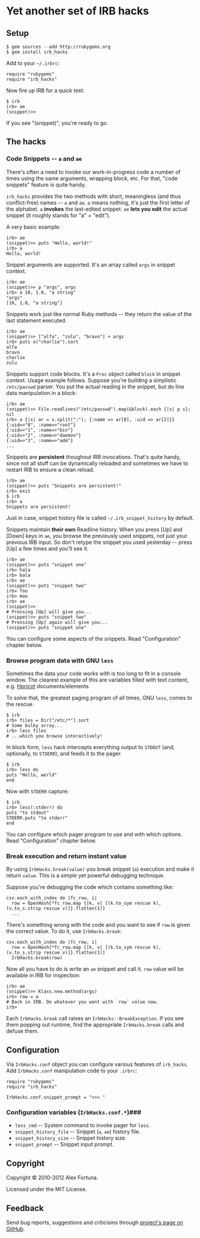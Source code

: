Yet another set of IRB hacks
============================

Setup
-----

~~~
$ gem sources --add http://rubygems.org
$ gem install irb_hacks
~~~

Add to your `~/.irbrc`:

~~~
require "rubygems"
require "irb_hacks"
~~~

Now fire up IRB for a quick test:

~~~
$ irb
irb> ae
(snippet)>>
~~~

If you see "(snippet)", you're ready to go.


The hacks
---------

### Code Snippets -- `a` and `ae` ###

There's often a need to invoke our work-in-progress code a number of times using the same arguments, wrapping block, etc. For that, "code snippets" feature is quite handy.

`irb_hacks` provides the two methods with short, meaningless (and thus conflict-free) names -- `a` and `ae`. `a` means nothing, it's just the first letter of the alphabet. `a` **invokes** the last-edited snippet. `ae` **lets you edit** the actual snippet (it roughly stands for "a" + "edit").

A very basic example:

~~~
irb> ae
(snippet)>> puts "Hello, world!"
irb> a
Hello, world!
~~~

Snippet arguments are supported. It's an array called `args` in snippet context.

~~~
irb> ae
(snippet)>> p "args", args
irb> a 10, 1.0, "a string"
"args"
[10, 1.0, "a string"]
~~~

Snippets work just like normal Ruby methods -- they return the value of the last statement executed.

~~~
irb> ae
(snippet)>> ["alfa", "zulu", "bravo"] + args
irb> puts a("charlie").sort
alfa
bravo
charlie
zulu
~~~

Snippets support code blocks. It's a `Proc` object called `block` in snippet context. Usage example follows. Suppose you're building a simplistic `/etc/passwd` parser. You put the actual reading in the snippet, but do line data manipulation in a block:

~~~
irb> ae
(snippet)>> File.readlines("/etc/passwd").map(&block).each {|s| p s}; nil
irb> a {|s| ar = s.split(":"); {:name => ar[0], :uid => ar[2]}}
{:uid=>"0", :name=>"root"}
{:uid=>"1", :name=>"bin"}
{:uid=>"2", :name=>"daemon"}
{:uid=>"3", :name=>"adm"}
...
~~~

Snippets are **persistent** thoughout IRB invocations. That's quite handy, since not all stuff can be dynamically reloaded and sometimes we have to restart IRB to ensure a clean reload.

~~~
irb> ae
(snippet)>> puts "Snippets are persistent!"
irb> exit
$ irb
irb> a
Snippets are persistent!
~~~

Just in case, snippet history file is called `~/.irb_snippet_history` by default.

Snippets maintain **their own** Readline history. When you press [Up] and [Down] keys in `ae`, you browse the previously used snippets, not just your previous IRB input. So don't retype the snippet you used yesterday -- press [Up] a few times and you'll see it.

~~~
irb> ae
(snippet)>> puts "snippet one"
irb> hala
irb> bala
irb> ae
(snippet)>> puts "snippet two"
irb> foo
irb> moo
irb> ae
(snippet)>>
# Pressing [Up] will give you...
(snippet)>> puts "snippet two"
# Pressing [Up] again will give you...
(snippet)>> puts "snippet one"
~~~

You can configure some aspects of the snippets. Read "Configuration" chapter below.


### Browse program data with GNU `less` ###

Sometimes the data your code works with is too long to fit in a console window. The clearest example of this are variables filled with text content, e.g. [Hpricot](http://github.com/whymirror/hpricot) documents/elements.

To solve that, the greatest paging program of all times, GNU `less`, comes to the rescue.

~~~
$ irb
irb> files = Dir["/etc/*"].sort
# Some bulky array...
irb> less files
# ...which you browse interactively!
~~~

In block form, `less` hack intercepts everything output to `STDOUT` (and, optionally, to `STDERR`), and feeds it to the pager.

~~~
$ irb
irb> less do
puts "Hello, world"
end
~~~

Now with `STDERR` capture:

~~~
$ irb
irb> less(:stderr) do
puts "to stdout"
STDERR.puts "to stderr"
end
~~~

You can configure which pager program to use and with which options. Read "Configuration" chapter below.


### Break execution and return instant value ###

By using `IrbHacks.break(value)` you break snippet (`a`) execution and make it return `value`. This is a simple yet powerful debugging technique.

Suppose you're debugging the code which contains something like:

~~~
csv.each_with_index do |fc_row, i|
  row = OpenHash[*fc_row.map {|k, v| [(k.to_sym rescue k), (v.to_s.strip rescue v)]}.flatten(1)]
  ...
~~~

There's something wrong with the code and you want to see if `row` is given the correct value. To do it, use `IrbHacks.break`:

~~~
csv.each_with_index do |fc_row, i|
  row = OpenHash[*fc_row.map {|k, v| [(k.to_sym rescue k), (v.to_s.strip rescue v)]}.flatten(1)]
  IrbHacks.break(row)
~~~

Now all you have to do is write an `ae` snippet and call it. `row` value will be available in IRB for inspection:

~~~
irb> ae
(snippet)>> Klass.new.method(args)
irb> row = a
# Back in IRB. Do whatever you want with `row` value now.
irb>
~~~

Each `IrbHacks.break` call raises an `IrbHacks::BreakException`. If you see them popping out runtime, find the appropriate `IrbHacks.break` calls and defuse them.


Configuration
-------------

Via `IrbHacks.conf` object you can configure various features of `irb_hacks`. Add `IrbHacks.conf` manipulation code to your `.irbrc`:

~~~
require "rubygems"
require "irb_hacks"

IrbHacks.conf.snippet_prompt = ">>> "
~~~

### Configuration variables (`IrbHacks.conf.*`)###

* `less_cmd` -- System command to invoke pager for `less`.
* `snippet_history_file` -- Snippet (`a`, `ae`) history file.
* `snippet_history_size` -- Snippet history size.
* `snippet_prompt` -- Snippet input prompt.


Copyright
---------

Copyright &copy; 2010-2012 Alex Fortuna.

Licensed under the MIT License.


Feedback
--------

Send bug reports, suggestions and criticisms through [project's page on GitHub](http://github.com/dadooda/irb_hacks).
